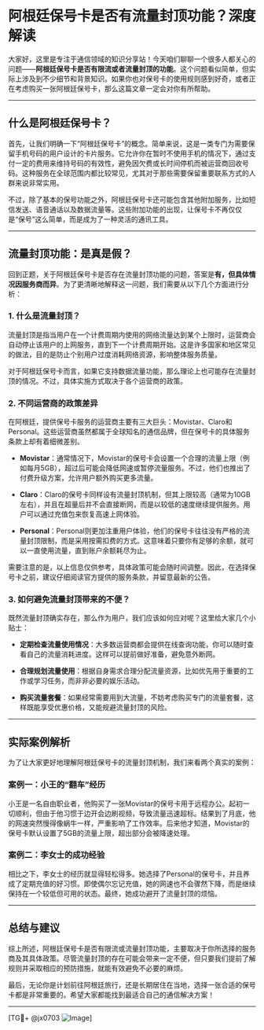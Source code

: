 # 阿根廷保号卡是否有流量封顶功能？深度解读

大家好，这里是专注于通信领域的知识分享站！今天咱们聊聊一个很多人都关心的问题——**阿根廷保号卡是否有限流或者流量封顶的功能**。这个问题看似简单，但实际上涉及到不少细节和背景知识。如果你也对保号卡的使用规则感到好奇，或者正在考虑购买一张阿根廷保号卡，那么这篇文章一定会对你有所帮助。

---

## 什么是阿根廷保号卡？

首先，让我们明确一下“阿根廷保号卡”的概念。简单来说，这是一类专门为需要保留手机号码的用户设计的卡片服务。它允许你在暂时不使用手机的情况下，通过支付一定的费用来维持号码的有效性，避免因欠费或长时间停机而被运营商回收号码。这种服务在全球范围内都比较常见，尤其对于那些需要保留重要联系方式的人群来说非常实用。

不过，除了基本的保号功能之外，阿根廷保号卡还可能包含其他附加服务，比如短信发送、语音通话以及数据流量等。这些附加功能的出现，让保号卡不再仅仅是“保号”这么简单，而是成为了一种灵活的通讯工具。

---

## 流量封顶功能：是真是假？

回到正题，关于阿根廷保号卡是否存在流量封顶功能的问题，答案是**有，但具体情况因服务商而异**。为了更清晰地解释这一问题，我们需要从以下几个方面进行分析：

### 1. **什么是流量封顶？**

流量封顶是指当用户在一个计费周期内使用的网络流量达到某个上限时，运营商会自动停止该用户的上网服务，直到下一个计费周期开始。这是许多国家和地区常见的做法，目的是防止个别用户过度消耗网络资源，影响整体服务质量。

对于阿根廷保号卡而言，如果它支持数据流量功能，那么理论上也可能存在流量封顶的情况。不过，具体实施方式取决于各个运营商的政策。

### 2. **不同运营商的政策差异**

在阿根廷，提供保号卡服务的运营商主要有三大巨头：Movistar、Claro和Personal。这些运营商虽然都属于全球知名的通信品牌，但在保号卡的具体服务条款上却有着细微差别。

- **Movistar**：通常情况下，Movistar的保号卡会设置一个合理的流量上限（例如每月5GB），超过后可能会降低网速或暂停流量服务。不过，他们也推出了付费升级方案，允许用户额外购买更多流量。
  
- **Claro**：Claro的保号卡同样设有流量封顶机制，但其上限较高（通常为10GB左右），并且在超量后并不会直接断网，而是以较低的速度继续提供服务。用户可以通过充值包来恢复高速上网体验。

- **Personal**：Personal则更加注重用户体验，他们的保号卡往往没有严格的流量封顶限制，而是采用按需扣费的方式。这意味着只要你有足够的余额，就可以一直使用流量，直到账户余额耗尽为止。

需要注意的是，以上信息仅供参考，具体政策可能会随时间调整。因此，在选择保号卡之前，建议仔细阅读官方提供的服务条款，并留意最新的公告。

### 3. **如何避免流量封顶带来的不便？**

既然流量封顶确实存在，那么作为用户，我们应该如何应对呢？这里给大家几个小贴士：

- **定期检查流量使用情况**：大多数运营商都会提供在线查询功能，你可以随时查看自己的流量消耗进度。这样可以提前做好准备，避免意外断网。
  
- **合理规划流量使用**：根据自身需求合理分配流量资源，比如优先用于重要的工作或学习任务，而非非必要的娱乐活动。

- **购买流量套餐**：如果经常需要用到大流量，不妨考虑购买专门的流量套餐，这样既能享受优惠价格，又能规避流量封顶的风险。

---

## 实际案例解析

为了让大家更好地理解阿根廷保号卡的流量封顶机制，我们来看两个真实的案例：

### 案例一：小王的“翻车”经历

小王是一名自由职业者，他购买了一张Movistar的保号卡用于远程办公。起初一切顺利，但由于他习惯于边开会边刷视频，导致流量迅速超标。结果到了月底，他的网速突然慢得像蜗牛一样，严重影响了工作效率。后来他才知道，Movistar的保号卡默认设置了5GB的流量上限，超出部分会被降速处理。

### 案例二：李女士的成功经验

相比之下，李女士的经历就显得轻松得多。她选择了Personal的保号卡，并且养成了定期充值的好习惯。即使偶尔忘记充值，她的网速也不会骤然下降，而是继续保持在一个较低但可用的状态。最终，她成功避开了流量封顶的烦恼。

---

## 总结与建议

综上所述，阿根廷保号卡是否有限流或流量封顶功能，主要取决于你所选择的服务商及其具体政策。尽管流量封顶的存在可能会带来一定不便，但只要我们提前了解规则并采取相应的预防措施，就能有效避免不必要的麻烦。

最后，无论你是计划前往阿根廷旅行，还是长期居住在当地，选择一张合适的保号卡都是非常重要的。希望大家都能找到最适合自己的通信解决方案！

---

[TG💪+ @jx0703 ![Image](https://github.com/user-attachments/assets/dbca1d08-cadb-493c-b0ec-ad6f7a83f270)]